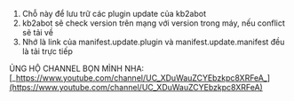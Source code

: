 1. Chỗ này để lưu trữ các plugin update của kb2abot
2. kb2abot sẽ check version trên mạng với version trong máy, nếu conflict sẽ tải về
3. Nhớ là link của manifest.update.plugin và manifest.update.manifest đều là tải trực tiếp

ỦNG HỘ CHANNEL BỌN MÌNH NHA: [_https://www.youtube.com/channel/UC_XDuWauZCYEbzkpc8XRFeA_](https://www.youtube.com/channel/UC_XDuWauZCYEbzkpc8XRFeA)
